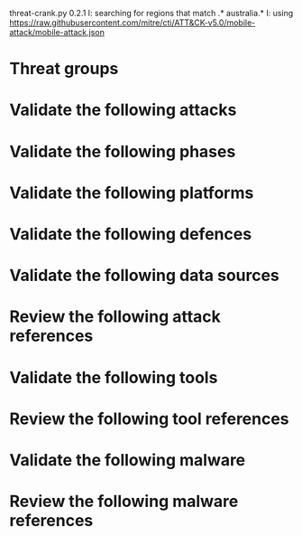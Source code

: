 threat-crank.py 0.2.1
I: searching for regions that match .* australia.*
I: using https://raw.githubusercontent.com/mitre/cti/ATT&CK-v5.0/mobile-attack/mobile-attack.json
# Threat groups


# Validate the following attacks


# Validate the following phases


# Validate the following platforms


# Validate the following defences


# Validate the following data sources


# Review the following attack references


# Validate the following tools


# Review the following tool references


# Validate the following malware


# Review the following malware references


